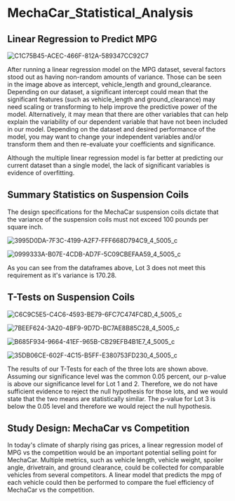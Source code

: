 # MechaCar_Statistical_Analysis

## Linear Regression to Predict MPG

![C1C75B45-ACEC-466F-812A-589347CC92C7](https://user-images.githubusercontent.com/101157423/174481892-2faadeef-a4c7-46a0-b202-54480cfbb06a.jpeg)

After running a linear regression model on the MPG dataset, several factors stood out as having non-random amounts of variance. Those can be seen in the image above as intercept, vehicle_length and ground_clearance. Depending on our dataset, a significant intercept could mean that the significant features (such as vehicle_length and ground_clearance) may need scaling or transforming to help improve the predictive power of the model. Alternatively, it may mean that there are other variables that can help explain the variability of our dependent variable that have not been included in our model. Depending on the dataset and desired performance of the model, you may want to change your independent variables and/or transform them and then re-evaluate your coefficients and significance. 

Although the multiple linear regression model is far better at predicting our current dataset than a single model, the lack of significant variables is evidence of overfitting.

## Summary Statistics on Suspension Coils

The design specifications for the MechaCar suspension coils dictate that the variance of the suspension coils must not exceed 100 pounds per square inch.

![3995D0DA-7F3C-4199-A2F7-FFF668D794C9_4_5005_c](https://user-images.githubusercontent.com/101157423/174483253-8242b7be-50d7-45a2-82a0-0f20f00b4f11.jpeg)

![0999333A-B07E-4CDB-AD7F-5C09CBEFAA59_4_5005_c](https://user-images.githubusercontent.com/101157423/174483262-a514725f-4e72-406c-82b4-02ce407fb61d.jpeg)

As you can see from the dataframes above, Lot 3 does not meet this requirement as it's variance is 170.28.

## T-Tests on Suspension Coils

![C6C9C5E5-C4C6-4593-BE79-6FC7C474FC8D_4_5005_c](https://user-images.githubusercontent.com/101157423/174484471-2ca22288-b8ce-4e4f-b335-c4a68cbc9be8.jpeg)

![7BEEF624-3A20-4BF9-9D7D-BC7AE8B85C28_4_5005_c](https://user-images.githubusercontent.com/101157423/174484482-4c57b1df-3e18-4ebb-bd56-607953a07de2.jpeg)

![B685F934-9664-41EF-965B-CB29EFB4B1E7_4_5005_c](https://user-images.githubusercontent.com/101157423/174484490-50df0e1c-cb62-4286-9bad-e4a477ebbd0f.jpeg)

![35DB06CE-602F-4C15-B5FF-E380753FD230_4_5005_c](https://user-images.githubusercontent.com/101157423/174484497-ad28be19-d270-4580-84ee-b0c79f65f158.jpeg)

The results of our T-Tests for each of the three lots are shown above. Assuming our significance level was the common 0.05 percent, our p-value is above our significance level for Lot 1 and 2. Therefore, we do not have sufficient evidence to reject the null hypothesis for those lots, and we would state that the two means are statistically similar. The p-value for Lot 3 is below the 0.05 level and therefore we would reject the null hypothesis.

## Study Design: MechaCar vs Competition

In today's climate of sharply rising gas prices, a linear regression model of MPG vs the competition would be an important potential selling point for MechaCar. Multiple metrics, such as vehicle length, vehicle weight, spoiler angle, drivetrain, and ground clearance, could be collected for comparable vehicles from several competitors. A linear model that predicts the mpg of each vehicle could then be performed to compare the fuel efficiency of MechaCar vs the competition.

